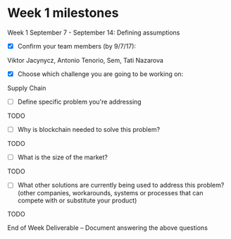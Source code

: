 # Week 1 milestones

Week 1 September 7 - September 14: Defining assumptions

- [x] Confirm your team members (by 9/7/17):

Viktor Jacynycz, Antonio Tenorio, Sem, Tati Nazarova

- [x] Choose which challenge you are going to be working on:

Supply Chain

- [ ] Define specific problem you're addressing

TODO

- [ ] Why is blockchain needed to solve this problem?

TODO

- [ ] What is the size of the market?

TODO

- [ ] What other solutions are currently being used to address this problem? (other companies, workarounds, systems or processes that can compete with or substitute your product)

TODO

End of Week Deliverable – Document answering the above questions
